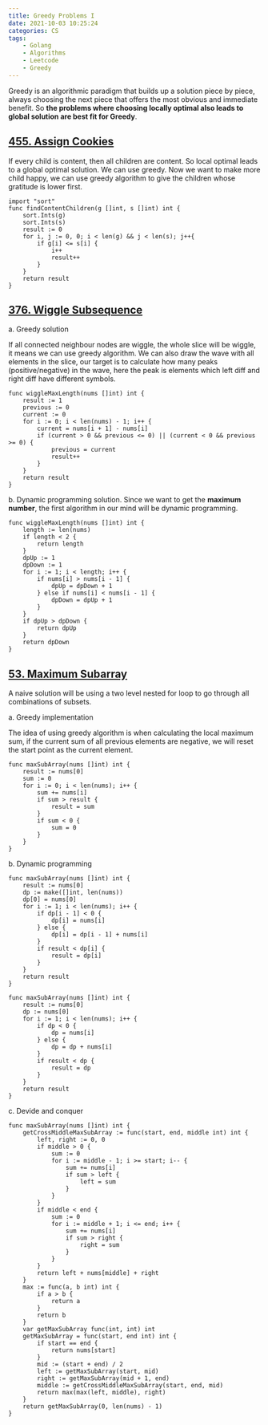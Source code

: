 ```yaml
---
title: Greedy Problems I
date: 2021-10-03 10:25:24
categories: CS
tags:
    - Golang
    - Algorithms
    - Leetcode
    - Greedy
---
```


Greedy is an algorithmic paradigm that builds up a solution piece by piece, always choosing the next piece that offers the most obvious and immediate benefit. So **the problems where choosing locally optimal also leads to global solution are best fit for Greedy**.

## [455. Assign Cookies](https://leetcode.com/problems/assign-cookies/)

If every child is content, then all children are content. So local optimal leads to a global optimal solution. We can use greedy. Now we want to make more child happy, we can use greedy algorithm to give the children whose gratitude is lower first.

```golang
import "sort"
func findContentChildren(g []int, s []int) int {
    sort.Ints(g)
    sort.Ints(s)
    result := 0
    for i, j := 0, 0; i < len(g) && j < len(s); j++{
        if g[i] <= s[i] {
            i++
            result++
        }
    }
    return result
}
```

## [376. Wiggle Subsequence](https://leetcode.com/problems/wiggle-subsequence/)

a. Greedy solution

If all connected neighbour nodes are wiggle, the whole slice will be wiggle, it means we can use greedy algorithm. We can also draw the wave with all elements in the slice, our target is to calculate how many peaks (positive/negative) in the wave, here the peak is elements which left diff and right diff have different symbols.

```golang
func wiggleMaxLength(nums []int) int {
    result := 1
    previous := 0
    current := 0
    for i := 0; i < len(nums) - 1; i++ {
        current = nums[i + 1] - nums[i]
        if (current > 0 && previous <= 0) || (current < 0 && previous >= 0) {
            previous = current
            result++
        }
    }
    return result
}
```

b. Dynamic programming solution. Since we want to get the **maximum number**, the first algorithm in our mind will be dynamic programming. 

```golang
func wiggleMaxLength(nums []int) int {
    length := len(nums)
    if length < 2 {
        return length
    }
    dpUp := 1
    dpDown := 1
    for i := 1; i < length; i++ {
        if nums[i] > nums[i - 1] {
            dpUp = dpDown + 1
        } else if nums[i] < nums[i - 1] {
            dpDown = dpUp + 1
        }
    }
    if dpUp > dpDown {
        return dpUp
    }
    return dpDown
}
```

## [53. Maximum Subarray](https://leetcode.com/problems/maximum-subarray/)

A naive solution will be using a two level nested for loop to go through all combinations of subsets.

a. Greedy implementation

The idea of using greedy algorithm is when calculating the local maximum sum, if the current sum of all previous elements are negative, we will reset the start point as the current element.

```golang
func maxSubArray(nums []int) int {
    result := nums[0]
    sum := 0
    for i := 0; i < len(nums); i++ {
        sum += nums[i]
        if sum > result {
            result = sum
        }
        if sum < 0 {
            sum = 0
        }
    }
}
```

b. Dynamic programming

```golang
func maxSubArray(nums []int) int {
    result := nums[0]
    dp := make([]int, len(nums))
    dp[0] = nums[0]
    for i := 1; i < len(nums); i++ {
        if dp[i - 1] < 0 {
            dp[i] = nums[i]
        } else {
            dp[i] = dp[i - 1] + nums[i]
        }
        if result < dp[i] {
            result = dp[i]
        }
    }
    return result
}

func maxSubArray(nums []int) int {
    result := nums[0]
    dp := nums[0]
    for i := 1; i < len(nums); i++ {
        if dp < 0 {
            dp = nums[i]
        } else {
            dp = dp + nums[i]
        }
        if result < dp {
            result = dp
        }
    }
    return result
}
```

c. Devide and conquer 

```golang
func maxSubArray(nums []int) int {
    getCrossMiddleMaxSubArray := func(start, end, middle int) int {
        left, right := 0, 0
        if middle > 0 {
            sum := 0
            for i := middle - 1; i >= start; i-- {
                sum += nums[i]
                if sum > left {
                    left = sum
                }
            }
        }
        if middle < end {
            sum := 0
            for i := middle + 1; i <= end; i++ {
                sum += nums[i]
                if sum > right {
                    right = sum
                }
            }
        }
        return left + nums[middle] + right
    }
    max := func(a, b int) int {
        if a > b {
            return a
        }
        return b
    }
    var getMaxSubArray func(int, int) int
    getMaxSubArray = func(start, end int) int {
        if start == end {
            return nums[start]
        }
        mid := (start + end) / 2
        left := getMaxSubArray(start, mid)
        right := getMaxSubArray(mid + 1, end)
        middle := getCrossMiddleMaxSubArray(start, end, mid)
        return max(max(left, middle), right)
    }
    return getMaxSubArray(0, len(nums) - 1)
}
```